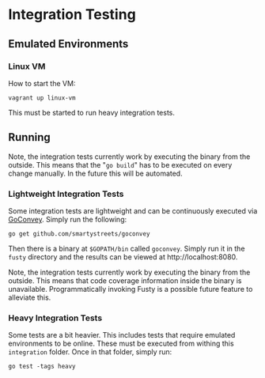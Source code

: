# Integration Testing

## Emulated Environments

### Linux VM

How to start the VM:

    vagrant up linux-vm

This must be started to run heavy integration tests.

## Running

Note, the integration tests currently work by executing the binary from the outside. This means that the "`go build`"
has to be executed on every change manually. In the future this will be automated.

### Lightweight Integration Tests

Some integration tests are lightweight and can be continuously executed via
[GoConvey](https://github.com/smartystreets/goconvey). Simply run the following:

    go get github.com/smartystreets/goconvey

Then there is a binary at `$GOPATH/bin` called `goconvey`. Simply run it in the `fusty` directory and the results can
be viewed at http://localhost:8080.

Note, the integration tests currently work by executing the binary from the outside. This means that code coverage
information inside the binary is unavailable. Programmatically invoking Fusty is a possible future feature to alleviate
this.

### Heavy Integration Tests

Some tests are a bit heavier. This includes tests that require emulated environments to be online. These must be
executed from withing this `integration` folder. Once in that folder, simply run:

    go test -tags heavy